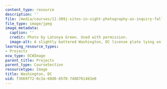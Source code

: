 ```yaml
---
content_type: resource
description: ''
file: /media/courses/11-309j-sites-in-sight-photography-as-inquiry-fall-2003/f3669f720c3a60d085f87488761463e0_latonyagreen.jpg
file_type: image/jpeg
image_metadata:
  caption: ''
  credit: Photo by Latonya Green. Used with permission.
  image-alt: A slightly battered Washington, DC license plate lying on the ground.
learning_resource_types:
- Projects
ocw_type: OCWImage
parent_title: Projects
parent_type: CourseSection
resourcetype: Image
title: Washington, DC
uid: f3669f72-0c3a-60d0-85f8-7488761463e0
---
```

